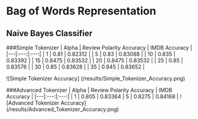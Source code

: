 # Bag of Words Representation
## Naive Bayes Classifier

###Simple Tokenizer
| Alpha  | Review Polarity  Accuracy | IMDB Accuracy |
|---|:---:|:---:|
| 1  | 0.81  | 0.82312 |
| 5  | 0.83  | 0.83088 |
| 10  | 0.835  | 0.83392 |
| 15  | 0.8475  | 0.83532 |
| 20  | 0.8475  | 0.83532 |
| 25  | 0.85  | 0.83576 |
| 30  | 0.85  | 0.83628 |
| 35  | 0.845  | 0.83652 |

![Simple Tokenizer Accuracy]
(/results/Simple_Tokenizer_Accuracy.png)

###Advanced Tokenizer
| Alpha  | Review Polarity Accuracy | IMDB Accuracy |
|---|:---:|:---:|
| 1  | 0.805  | 0.83364 |
 5  | 0.8275  | 0.84168 |
![Advanced Tokenizer Accuracy]
(/results/Advanced_Tokenizer_Accuracy.png)
